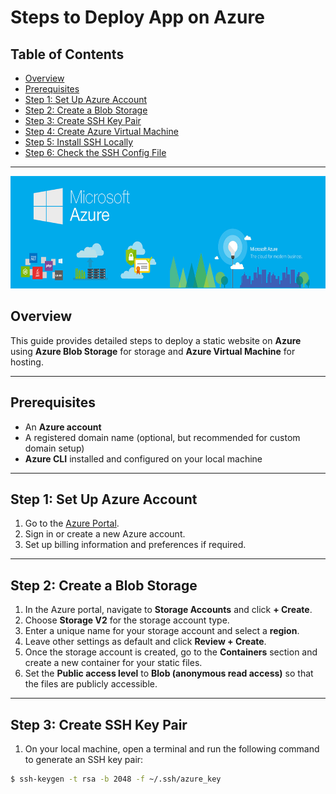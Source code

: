 # Steps to Deploy App on Azure

## Table of Contents

- [Overview](#overview)
- [Prerequisites](#prerequisites)
- [Step 1: Set Up Azure Account](#step-1-set-up-azure-account)
- [Step 2: Create a Blob Storage](#step-2-create-a-blob-storage)
- [Step 3: Create SSH Key Pair](#step-3-create-ssh-key-pair)
- [Step 4: Create Azure Virtual Machine](#step-4-create-azure-virtual-machine)
- [Step 5: Install SSH Locally](#step-5-install-ssh-locally)
- [Step 6: Check the SSH Config File](#step-6-check-the-ssh-config-file)

---


<img src="../Images/R.jpg" alt="Azure Logo" width="100%" height="180px" />


## Overview

This guide provides detailed steps to deploy a static website on **Azure** using **Azure Blob Storage** for storage and **Azure Virtual Machine** for hosting.

---

## Prerequisites

- An **Azure account**
- A registered domain name (optional, but recommended for custom domain setup)
- **Azure CLI** installed and configured on your local machine

---


## Step 1: Set Up Azure Account

1. Go to the [Azure Portal](https://portal.azure.com/).
2. Sign in or create a new Azure account.
3. Set up billing information and preferences if required.

---

## Step 2: Create a Blob Storage

1. In the Azure portal, navigate to **Storage Accounts** and click **+ Create**.
2. Choose **Storage V2** for the storage account type.
3. Enter a unique name for your storage account and select a **region**.
4. Leave other settings as default and click **Review + Create**.
5. Once the storage account is created, go to the **Containers** section and create a new container for your static files.
6. Set the **Public access level** to **Blob (anonymous read access)** so that the files are publicly accessible.

---

## Step 3: Create SSH Key Pair

1. On your local machine, open a terminal and run the following command to generate an SSH key pair:

```bash
$ ssh-keygen -t rsa -b 2048 -f ~/.ssh/azure_key
````
